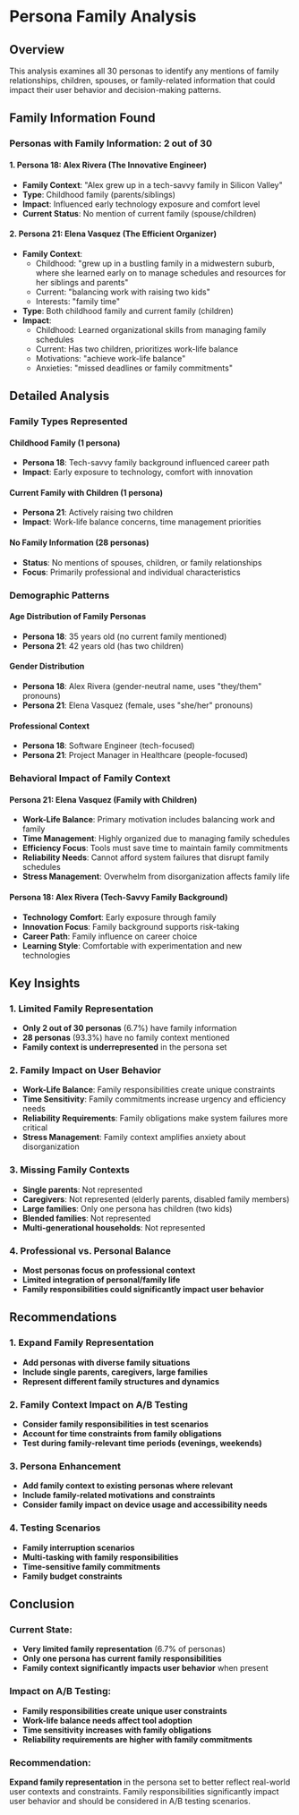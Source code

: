 # Persona Family Analysis

## Overview

This analysis examines all 30 personas to identify any mentions of family relationships, children, spouses, or family-related information that could impact their user behavior and decision-making patterns.

## Family Information Found

### **Personas with Family Information: 2 out of 30**

#### **1. Persona 18: Alex Rivera (The Innovative Engineer)**
- **Family Context**: "Alex grew up in a tech-savvy family in Silicon Valley"
- **Type**: Childhood family (parents/siblings)
- **Impact**: Influenced early technology exposure and comfort level
- **Current Status**: No mention of current family (spouse/children)

#### **2. Persona 21: Elena Vasquez (The Efficient Organizer)**
- **Family Context**: 
  - Childhood: "grew up in a bustling family in a midwestern suburb, where she learned early on to manage schedules and resources for her siblings and parents"
  - Current: "balancing work with raising two kids"
  - Interests: "family time"
- **Type**: Both childhood family and current family (children)
- **Impact**: 
  - Childhood: Learned organizational skills from managing family schedules
  - Current: Has two children, prioritizes work-life balance
  - Motivations: "achieve work-life balance"
  - Anxieties: "missed deadlines or family commitments"

## Detailed Analysis

### **Family Types Represented**

#### **Childhood Family (1 persona)**
- **Persona 18**: Tech-savvy family background influenced career path
- **Impact**: Early exposure to technology, comfort with innovation

#### **Current Family with Children (1 persona)**
- **Persona 21**: Actively raising two children
- **Impact**: Work-life balance concerns, time management priorities

#### **No Family Information (28 personas)**
- **Status**: No mentions of spouses, children, or family relationships
- **Focus**: Primarily professional and individual characteristics

### **Demographic Patterns**

#### **Age Distribution of Family Personas**
- **Persona 18**: 35 years old (no current family mentioned)
- **Persona 21**: 42 years old (has two children)

#### **Gender Distribution**
- **Persona 18**: Alex Rivera (gender-neutral name, uses "they/them" pronouns)
- **Persona 21**: Elena Vasquez (female, uses "she/her" pronouns)

#### **Professional Context**
- **Persona 18**: Software Engineer (tech-focused)
- **Persona 21**: Project Manager in Healthcare (people-focused)

### **Behavioral Impact of Family Context**

#### **Persona 21: Elena Vasquez (Family with Children)**
- **Work-Life Balance**: Primary motivation includes balancing work and family
- **Time Management**: Highly organized due to managing family schedules
- **Efficiency Focus**: Tools must save time to maintain family commitments
- **Reliability Needs**: Cannot afford system failures that disrupt family schedules
- **Stress Management**: Overwhelm from disorganization affects family life

#### **Persona 18: Alex Rivera (Tech-Savvy Family Background)**
- **Technology Comfort**: Early exposure through family
- **Innovation Focus**: Family background supports risk-taking
- **Career Path**: Family influence on career choice
- **Learning Style**: Comfortable with experimentation and new technologies

## Key Insights

### **1. Limited Family Representation**
- **Only 2 out of 30 personas** (6.7%) have family information
- **28 personas** (93.3%) have no family context mentioned
- **Family context is underrepresented** in the persona set

### **2. Family Impact on User Behavior**
- **Work-Life Balance**: Family responsibilities create unique constraints
- **Time Sensitivity**: Family commitments increase urgency and efficiency needs
- **Reliability Requirements**: Family obligations make system failures more critical
- **Stress Management**: Family context amplifies anxiety about disorganization

### **3. Missing Family Contexts**
- **Single parents**: Not represented
- **Caregivers**: Not represented (elderly parents, disabled family members)
- **Large families**: Only one persona has children (two kids)
- **Blended families**: Not represented
- **Multi-generational households**: Not represented

### **4. Professional vs. Personal Balance**
- **Most personas focus on professional context**
- **Limited integration of personal/family life**
- **Family responsibilities could significantly impact user behavior**

## Recommendations

### **1. Expand Family Representation**
- **Add personas with diverse family situations**
- **Include single parents, caregivers, large families**
- **Represent different family structures and dynamics**

### **2. Family Context Impact on A/B Testing**
- **Consider family responsibilities in test scenarios**
- **Account for time constraints from family obligations**
- **Test during family-relevant time periods (evenings, weekends)**

### **3. Persona Enhancement**
- **Add family context to existing personas where relevant**
- **Include family-related motivations and constraints**
- **Consider family impact on device usage and accessibility needs**

### **4. Testing Scenarios**
- **Family interruption scenarios**
- **Multi-tasking with family responsibilities**
- **Time-sensitive family commitments**
- **Family budget constraints**

## Conclusion

### **Current State:**
- **Very limited family representation** (6.7% of personas)
- **Only one persona has current family responsibilities**
- **Family context significantly impacts user behavior** when present

### **Impact on A/B Testing:**
- **Family responsibilities create unique user constraints**
- **Work-life balance needs affect tool adoption**
- **Time sensitivity increases with family obligations**
- **Reliability requirements are higher with family commitments**

### **Recommendation:**
**Expand family representation** in the persona set to better reflect real-world user contexts and constraints. Family responsibilities significantly impact user behavior and should be considered in A/B testing scenarios. 